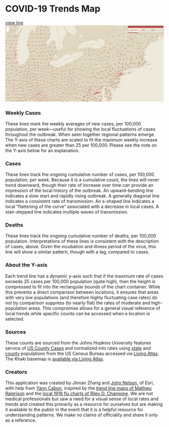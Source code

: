 # COVID-19 Trends Map
[view live](https://livingatlas.arcgis.com/covidtrends/?@=-94.464,40.252,4)
![screenshot](./screenshot.png)

### Weekly Cases
These lines mark the weekly averages of new cases, per 100,000 population, per week—useful for showing the local fluctuations of cases throughout the outbreak. When seen together regional patterns emerge. The Y-axis of these charts are scaled to fit the maximum weekly increase when new cases are greater than 25 per 100,000. Please see the note on the Y-axis below for an explanation.

### Cases
These lines track the ongoing cumulative number of cases, per 100,000 population, per week. Because it is a cumulative count, the lines will never trend downward, though their rate of increase over time can provide an impression of the local history of the outbreak. An upward-bending line indicates a slow start and rapidly rising outbreak. A generally diagonal line indicates a consistent rate of transmission. An s-shaped line indicates a local “flattening of the curve” associated with a decrease in local cases. A stair-stepped line indicates multiple waves of transmission.

### Deaths
These lines track the ongoing cumulative number of deaths, per 100,000 population. Interpretations of these lines is consistent with the description of cases, above. Given the incubation and illness period of the virus, this line will show a similar pattern, though with a lag, compared to cases.

### About the Y-axis
Each trend line has a dynamic y-axis such that if the maximum rate of cases exceeds 25 cases per 100,000 population (quite high), then the height is compressed to fit into the rectangular bounds of the chart container. While this prevents a direct comparison between locations, it ensures that areas with very low populations (and therefore highly fluctuating case rates) do not by comparison suppress (to nearly flat) the rates of moderate and high-population areas. This compromise allows for a general visual reference of local trends while specific counts can be accessed when a location is selected.

### Sources
These counts are sourced from the Johns Hopkins University features service of [US County Cases](https://services9.arcgis.com/6Hv9AANartyT7fJW/ArcGIS/rest/services) and normalized into rates using [state](https://www.arcgis.com/home/item.html?id=99fd67933e754a1181cc755146be21ca) and [county](https://www.arcgis.com/home/item.html?id=7566e0221e5646f99ea249a197116605) populations from the US Census Bureau accessed via [Living Atlas](https://livingatlas.arcgis.com/en/browse/#d=2&q=usa%20population).
The Khaki basemap is [available via Living Atlas](https://livingatlas.arcgis.com/en/browse/#d=2&q=khaki).

### Creators
This application was created by Jinnan Zhang and [John Nelson](https://adventuresinmapping.com/), of Esri, with help from [Yann Cabon](https://github.com/ycabon), inspired by the [trend line maps of Mathieu Rajerison](https://datagistips.hypotheses.org/488) and the [local 1918 flu charts of Riley D. Champine](https://twitter.com/rileydchampine/status/1243552850728411143). We are not medical professionals but saw a need for a visual sense of local rates and trends and created this primarily as a resource for ourselves but are making it available to the public in the event that it is a helpful resource for understanding patterns. We make no claims of officiality and share it only as a reference.
